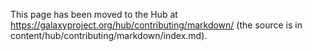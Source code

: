 This page has been moved to the Hub at https://galaxyproject.org/hub/contributing/markdown/ (the source is in content/hub/contributing/markdown/index.md).
